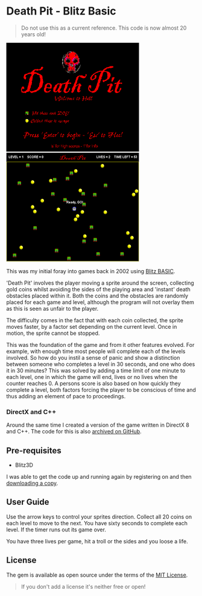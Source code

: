 # Death Pit - Blitz Basic

> Do not use this as a current reference. This code is now almost 20 years old!

<img src="/screenshots/title_screen.gif" alt="Screenshot of Death Pit title screen" />

<img src="/screenshots/game_screen.gif" alt="Screenshot of Death Pit gameplay" />

This was my initial foray into games back in 2002 using [Blitz BASIC](https://en.wikipedia.org/wiki/Blitz_BASIC).

'Death Pit' involves the player moving a sprite around the screen, collecting gold coins whilst avoiding the sides of the playing area and 'instant' death obstacles placed within it. Both the coins and the obstacles are randomly placed for each game and level, although the program will not overlay them as this is seen as unfair to the player.

The difficulty comes in the fact that with each coin collected, the sprite moves faster, by a factor set depending on the current level. Once in motion, the sprite cannot be stopped.

This was the foundation of the game and from it other features evolved. For example, with enough time most people will complete each of the levels involved. So how do you instil a sense of panic and show a distinction between someone who completes a level in 30 seconds, and one who does it in 30 minutes? This was solved by adding a time limit of one minute to each level, one in which the game will end, lives or no lives when the counter reaches 0. A persons score is also based on how quickly they complete a level, both factors forcing the player to be conscious of time and thus adding an element of pace to proceedings.

### DirectX and C++

Around the same time I created a version of the game written in DirectX 8 and C++. The code for this is also [archived on GitHub](https://github.com/Cruikshanks/death-pit).

## Pre-requisites

- Blitz3D

I was able to get the code up and running again by registering on [](https://www.blitzcoder.org/) and then [downloading a copy](https://www.blitzcoder.org/forum/downloads.php).

## User Guide

Use the arrow keys to control your sprites direction. Collect all 20 coins on each level to move to the next. You have sixty seconds to complete each level. If the timer runs out its game over.

You have three lives per game, hit a troll or the sides and you loose a life.

## License

The gem is available as open source under the terms of the [MIT License](http://opensource.org/licenses/MIT).

> If you don't add a license it's neither free or open!